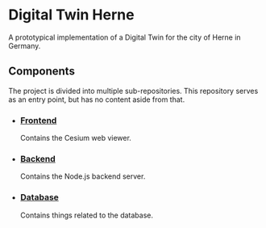 # Digital Twin Herne
A prototypical implementation of a Digital Twin for the city of Herne in Germany.

## Components
The project is divided into multiple sub-repositories. This repository serves as an entry point, but has no content aside from that.

- ### [Frontend](https://github.com/t16h05008/Digital_Twin_Herne_Frontend)
    Contains the Cesium web viewer.

- ### [Backend](https://github.com/t16h05008/Digital_Twin_Herne_Backend)
    Contains the Node.js backend server.

- ### [Database](https://github.com/t16h05008/Digital_Twin_Herne_Database)
    Contains things related to the database.
